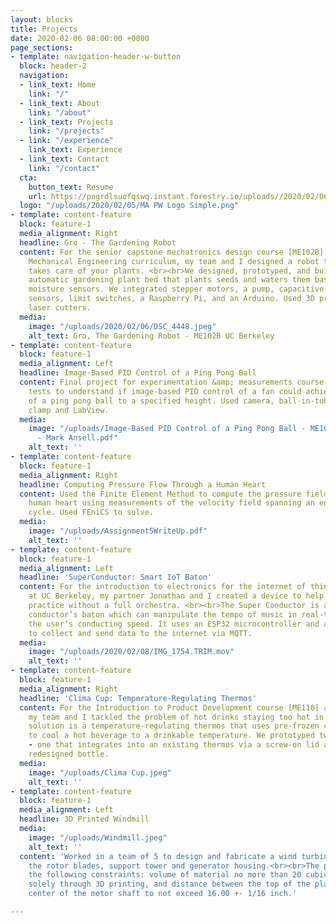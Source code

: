 ```yaml
---
layout: blocks
title: Projects
date: 2020-02-06 08:00:00 +0000
page_sections:
- template: navigation-header-w-button
  block: header-2
  navigation:
  - link_text: Home
    link: "/"
  - link_text: About
    link: "/about"
  - link_text: Projects
    link: "/projects"
  - link: "/experience"
    link_text: Experience
  - link_text: Contact
    link: "/contact"
  cta:
    button_text: Resume
    url: https://pngrdlsuofqswq.instant.forestry.io/uploads//2020/02/06/mark-ansell-resume-2019.pdf
  logo: "/uploads/2020/02/05/MA PW Logo Simple.png"
- template: content-feature
  block: feature-1
  media_alignment: Right
  headline: Gro - The Gardening Robot
  content: For the senior capstone mechatronics design course [ME102B] in UC Berkeley's
    Mechanical Engineering curriculum, my team and I designed a robot that autonomously
    takes care of your plants. <br><br>We designed, prototyped, and built an app-based
    automatic gardening plant bed that plants seeds and waters them based on soil
    moisture sensors. We integrated stepper motors, a pump, capacitive soil moisture
    sensors, limit switches, a Raspberry Pi, and an Arduino. Used 3D printers and
    laser cutters.
  media:
    image: "/uploads/2020/02/06/DSC_4448.jpeg"
    alt_text: Gro, The Gardening Robot - ME102B UC Berkeley
- template: content-feature
  block: feature-1
  media_alignment: Left
  headline: Image-Based PID Control of a Ping Pong Ball
  content: Final project for experimentation &amp; measurements course [ME103].<br><br>Performed
    tests to understand if image-based PID control of a fan could achieve descent
    of a ping pong ball to a specified height. Used camera, ball-in-tube setup, custom
    clamp and LabView.
  media:
    image: "/uploads/Image-Based PID Control of a Ping Pong Ball - ME103 Final Report
      - Mark Ansell.pdf"
    alt_text: ''
- template: content-feature
  block: feature-1
  media_alignment: Right
  headline: Computing Pressure Flow Through a Human Heart
  content: Used the Finite Element Method to compute the pressure field through a
    human heart using measurements of the velocity field spanning an entire cardiac
    cycle. Used FEniCS to solve.
  media:
    image: "/uploads/Assignment5WriteUp.pdf"
    alt_text: ''
- template: content-feature
  block: feature-1
  media_alignment: Left
  headline: 'SuperConductor: Smart IoT Baton'
  content: For the introduction to electronics for the internet of things course [EE49]
    at UC Berkeley, my partner Jonathan and I created a device to help conductors
    practice without a full orchestra. <br><br>The Super Conductor is an electronic
    conductor’s baton which can manipulate the tempo of music in real-time based on
    the user’s conducting speed. It uses an ESP32 microcontroller and a MPU9250 sensor
    to collect and send data to the internet via MQTT.
  media:
    image: "/uploads/2020/02/08/IMG_1754.TRIM.mov"
    alt_text: ''
- template: content-feature
  block: feature-1
  media_alignment: Right
  headline: 'Clima Cup: Temperature-Regulating Thermos'
  content: For the Introduction to Product Development course [ME110] at UC Berkeley,
    my team and I tackled the problem of hot drinks staying too hot in thermoses.<br><br>Our
    solution is a temperature-regulating thermos that uses pre-frozen cooling rods
    to cool a hot beverage to a drinkable temperature. We prototyped two variants
    - one that integrates into an existing thermos via a screw-on lid and a fully
    redesigned bottle.
  media:
    image: "/uploads/Clima Cup.jpeg"
    alt_text: ''
- template: content-feature
  block: feature-1
  media_alignment: Left
  headline: 3D Printed Windmill
  media:
    image: "/uploads/Windmill.jpeg"
    alt_text: ''
  content: 'Worked in a team of 5 to design and fabricate a wind turbine, which included
    the rotor blades, support tower and generator housing.<br><br>The professor specified
    the following constraints: volume of material no more than 20 cubic inches, fabrication
    solely through 3D printing, and distance between the top of the platform and the
    center of the motor shaft to not exceed 16.00 +- 1/16 inch.'

---
```

